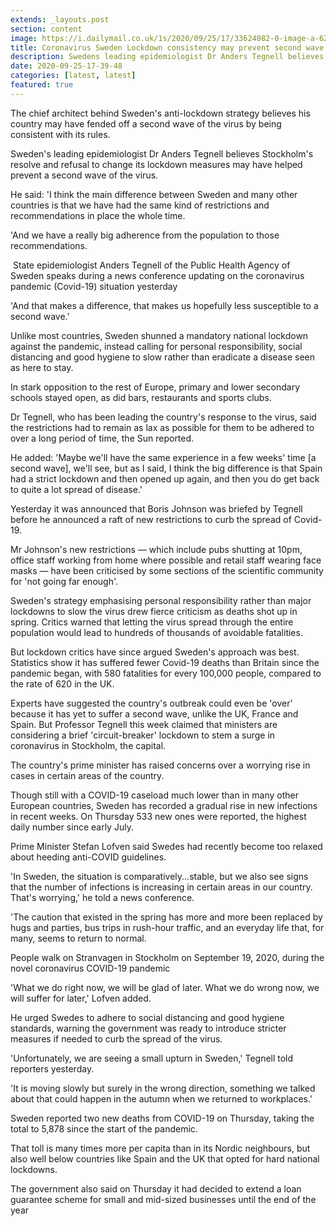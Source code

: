 ```yaml
---
extends: _layouts.post
section: content
image: https://i.dailymail.co.uk/1s/2020/09/25/17/33624082-0-image-a-62_1601050832005.jpg 
title: Coronavirus Sweden Lockdown consistency may prevent second wave 
description: Swedens leading epidemiologist Dr Anders Tegnell believes Stockholms resolve and refusal to  change its lockdown measures may have helped prevent a second wave of the virus. 
date: 2020-09-25-17-39-48 
categories: [latest, latest] 
featured: true 
--- 
```

The chief architect behind Sweden's anti-lockdown strategy believes his country may have fended off a second wave of the virus by being consistent with its rules.   

Sweden's leading epidemiologist Dr Anders Tegnell believes Stockholm's resolve and refusal to change its lockdown measures may have helped prevent a second wave of the virus. 

He said: 'I think the main difference between Sweden and many other countries is that we have had the same kind of restrictions and recommendations in place the whole time.

'And we have a really big adherence from the population to those recommendations.

 State epidemiologist Anders Tegnell of the Public Health Agency of Sweden speaks during a news conference updating on the coronavirus pandemic (Covid-19) situation yesterday 





'And that makes a difference, that makes us hopefully less susceptible to a second wave.'

Unlike most countries, Sweden shunned a mandatory national lockdown against the pandemic, instead calling for personal responsibility, social distancing and good hygiene to slow rather than eradicate a disease seen as here to stay. 

In stark opposition to the rest of Europe, primary and lower secondary schools stayed open, as did bars, restaurants and sports clubs.     

Dr Tegnell, who has been leading the country's response to the virus, said the restrictions had to remain as lax as possible for them to be adhered to over a long period of time, the Sun reported. 

He added: 'Maybe we'll have the same experience in a few weeks' time [a second wave], we'll see, but as I said, I think the big difference is that Spain had a strict lockdown and then opened up again, and then you do get back to quite a lot spread of disease.' 

Yesterday it was announced that Boris Johnson was briefed by Tegnell before he announced a raft of new restrictions to curb the spread of Covid-19.

Mr Johnson's new restrictions — which include pubs shutting at 10pm, office staff working from home where possible and retail staff wearing face masks — have been criticised by some sections of the scientific community for 'not going far enough'.





Sweden's strategy emphasising personal responsibility rather than major lockdowns to slow the virus drew fierce criticism as deaths shot up in spring. Critics warned that letting the virus spread through the entire population would lead to hundreds of thousands of avoidable fatalities.

But lockdown critics have since argued Sweden's approach was best. Statistics show it has suffered fewer Covid-19 deaths than Britain since the pandemic began, with 580 fatalities for every 100,000 people, compared to the rate of 620 in the UK.

Experts have suggested the country's outbreak could even be 'over' because it has yet to suffer a second wave, unlike the UK, France and Spain. But Professor Tegnell this week claimed that ministers are considering a brief 'circuit-breaker' lockdown to stem a surge in coronavirus in Stockholm, the capital.

The country's prime minister has raised concerns over a worrying rise in cases in certain areas of the country.   

Though still with a COVID-19 caseload much lower than in many other European countries, Sweden has recorded a gradual rise in new infections in recent weeks. On Thursday 533 new ones were reported, the highest daily number since early July.

Prime Minister Stefan Lofven said Swedes had recently become too relaxed about heeding anti-COVID guidelines.

'In Sweden, the situation is comparatively...stable, but we also see signs that the number of infections is increasing in certain areas in our country. That's worrying,' he told a news conference.

'The caution that existed in the spring has more and more been replaced by hugs and parties, bus trips in rush-hour traffic, and an everyday life that, for many, seems to return to normal.

People walk on Stranvagen in Stockholm on September 19, 2020, during the novel coronavirus COVID-19 pandemic

'What we do right now, we will be glad of later. What we do wrong now, we will suffer for later,' Lofven added.

He urged Swedes to adhere to social distancing and good hygiene standards, warning the government was ready to introduce stricter measures if needed to curb the spread of the virus.

'Unfortunately, we are seeing a small upturn in Sweden,' Tegnell told reporters yesterday.

'It is moving slowly but surely in the wrong direction, something we talked about that could happen in the autumn when we returned to workplaces.'

Sweden reported two new deaths from COVID-19 on Thursday, taking the total to 5,878 since the start of the pandemic.

That toll is many times more per capita than in its Nordic neighbours, but also well below countries like Spain and the UK that opted for hard national lockdowns.

The government also said on Thursday it had decided to extend a loan guarantee scheme for small and mid-sized businesses until the end of the year   

